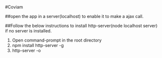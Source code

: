 #Coviam

##open the app in a server(localhost) to enable it to make a ajax call.

##Follow the below instructions to install http-server(node localhost server) if no server is installed.

1. Open command-prompt in the root directory
2. npm install http-server -g
3. http-server -o
